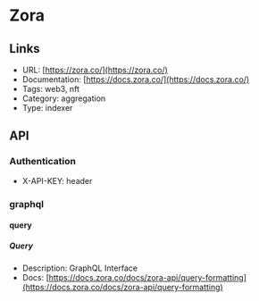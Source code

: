 # Zora

## Links

* URL: [https://zora.co/](https://zora.co/)
* Documentation: [https://docs.zora.co/](https://docs.zora.co/)
* Tags: web3, nft
* Category: aggregation
* Type: indexer

## API

### Authentication

* X-API-KEY: header

### graphql

#### query

##### Query

* Description: GraphQL Interface
* Docs: [https://docs.zora.co/docs/zora-api/query-formatting](https://docs.zora.co/docs/zora-api/query-formatting)
